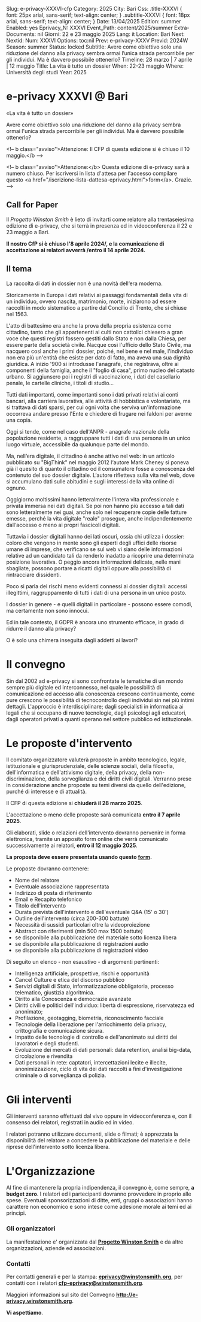 Slug: e-privacy-XXXVI-cfp
Category: 2025
City: Bari
Css: .title-XXXVI { font: 25px arial, sans-serif; text-align: center; }   .subtitle-XXXVI { font: 18px arial, sans-serif; text-align: center; }
Date: 13/04/2025
Edition: summer
Enabled: yes
Eprivacy_N: XXXVI
Event_Path: content/2025/summer
Extra-Documents: nil
Giorni: 22 e 23 maggio 2025
Lang: it
Location: Bari
Next: 
Nextid: 
Num: XXXVI
Options: toc:nil
Prev: e-privacy-XXXV
Previd: 2024W
Season: summer
Status: locked
Subtitle: Avere come obiettivo solo una riduzione del danno alla privacy sembra ormai l’unica strada percorribile per gli individui. Ma è davvero possibile ottenerlo?
Timeline: 28 marzo | 7 aprile | 12 maggio
Title: La vita è tutto un dossier
When: 22-23 maggio
Where: Università degli studi
Year: 2025



# e-privacy XXXVI @ Bari

«La vita è tutto un dossier»

Avere come obiettivo solo una riduzione del danno alla privacy sembra
ormai l'unica strada percorribile per gli individui. Ma è davvero
possibile ottenerlo?

<div class="HTML" id="orgef6483c">
<p>
&lt;!&#x2013; b class="avviso"&gt;Attenzione: Il CFP di questa edizione si è chiuso il 10 maggio.&lt;/b &#x2013;&gt;
</p>

</div>

<div class="HTML" id="org39657b9">
<p>
&lt;!&#x2013; b class="avviso"&gt;Attenzione:&lt;/b&gt; Questa edizione di e-privacy sarà a numero chiuso. 
Per iscriversi in lista d'attesa per l'accesso compilare questo &lt;a href="/iscrizione-lista-dattesa-eprivacy.html"&gt;form&lt;/a&gt;. Grazie. &#x2013;&gt;
</p>

</div>


## Call for Paper

Il *Progetto Winston Smith* è lieto di invitarti come relatore alla
trentaseiesima edizione di e-privacy, che si terrà in presenza ed in
videoconferenza il 22 e 23 maggio a Bari.

**Il nostro CfP si è chiuso l'8 aprile 2024/, e la comunicazione di
accettazione ai relatori avverrà /entro il 14 aprile 2024.**


## Il tema

La raccolta di dati in dossier non è una novità dell‘era moderna.

Storicamente in Europa i dati relativi ai passaggi fondamentali della
vita di un individuo, ovvero nascita, matrimonio, morte, iniziarono ad
essere raccolti in modo sistematico a partire dal Concilio di Trento,
che si chiuse nel 1563.

L'atto di battesimo era anche la prova della propria esistenza come
cittadino, tanto che gli appartenenti ai culti non cattolici chiesero a
gran voce che questi registri fossero gestiti dallo Stato e non dalla
Chiesa, per essere parte della società civile. Nacque così l'ufficio
dello Stato Civile, ma nacquero così anche i primi dossier, poiché, nel
bene e nel male, l'individuo non era più un'entità che esiste per dato
di fatto, ma aveva una sua dignità giuridica. A inizio '900 si
introdusse l'anagrafe, che registrava, oltre ai componenti della
famiglia, anche il "foglio di casa", primo nucleo del catasto urbano. Si
aggiunsero poi i registri di vaccinazione, i dati del casellario penale,
le cartelle cliniche, i titoli di studio&#x2026;

Tutti dati importanti, come importanti sono i dati privati relativi ai
conti bancari, alla carriera lavorativa, alle attività di hobbistica e
volontariato, ma si trattava di dati sparsi, per cui ogni volta che
serviva un'informazione occorreva andare presso l'Ente e chiedere di
frugare nei faldoni per averne una copia.

Oggi si tende, come nel caso dell'ANPR - anagrafe nazionale della
popolazione residente, a raggruppare tutti i dati di una persona in un
unico luogo virtuale, accessibile da qualunque parte del mondo.

Ma, nell‘era digitale, il cittadino è anche attivo nel web: in un
articolo pubblicato su "BigThink" nel maggio 2012 l‘autore Mark Cheney
si poneva già il quesito di quanto il cittadino od il consumatore fosse
a conoscenza del contenuto del suo dossier digitale. L‘autore rifletteva
sulla vita nel web, dove si accumulano dati sulle abitudini e sugli
interessi della vita online di ognuno.

Oggigiorno moltissimi hanno letteralmente l'intera vita professionale e
privata immersa nei dati digitali. Se poi non hanno più accesso a tali
dati sono letteralmente nei guai, anche solo nel recuperare copie delle
fatture emesse, perché la vita digitale "reale" prosegue, anche
indipendentemente dall‘accesso o meno ai propri fascicoli digitali.

Tuttavia i dossier digitali hanno dei lati oscuri, ossia chi utilizza i
dossier: coloro che vengono in mente sono gli esperti degli uffici delle
risorse umane di imprese, che verificano se sul web vi siano delle
informazioni relative ad un candidato tali da renderlo inadatto a
ricoprire una determinata posizione lavorativa. O peggio ancora
informazioni delicate, nelle mani sbagliate, possono portare a ricatti
digitali oppure alla possibilità di rintracciare dissidenti.

Poco si parla dei rischi meno evidenti connessi ai dossier digitali:
accessi illegittimi, raggruppamento di tutti i dati di una persona in un
unico posto.

I dossier in genere - e quelli digitali in particolare - possono essere
comodi, ma certamente non sono innocui.

Ed in tale contesto, il GDPR è ancora uno strumento efficace, in grado
di ridurre il danno alla privacy?

O è solo una chimera inseguita dagli addetti ai lavori?


# Il convegno

Sin dal 2002 ad e-privacy si sono confrontate le tematiche di un mondo
sempre più digitale ed interconnesso, nel quale le possibilità di
comunicazione ed accesso alla conoscenza crescono continuamente, come
pure crescono le possibilità di tecnocontrollo degli individui sin nei
più intimi dettagli. L'approccio è interdisciplinare; dagli specialisti
in informatica ai legali che si occupano di nuove tecnologie, dagli
psicologi agli educatori, dagli operatori privati a quanti operano nel
settore pubblico ed istituzionale.


# Le proposte d'intervento

Il comitato organizzatore valuterà proposte in ambito tecnologico,
legale, istituzionale e giurisprudenziale, delle scienze sociali, della
filosofia, dell'informatica e dell'attivismo digitale, della privacy,
della non-discriminazione, della sorveglianza e dei diritti civili
digitali. Verranno prese in considerazione anche proposte su temi
diversi da quello dell'edizione, purché di interesse e di attualità.

Il CFP di questa edizione si **chiuderà il 28 marzo 2025**.

L'accettazione o meno delle proposte sarà comunicata **entro il 7 aprile
2025**.

Gli elaborati, slide o relazioni dell'intervento dovranno pervenire in
forma elettronica, tramite un apposito form online che verrà comunicato
successivamente ai relatori, **entro il 12 maggio 2025**.

**La proposta deve essere presentata usando questo
[form](file:///e-privacy-XXXVI-proposta.html).**

Le proposte dovranno contenere:

-   Nome del relatore
-   Eventuale associazione rappresentata
-   Indirizzo di posta di riferimento
-   Email e Recapito telefonico
-   Titolo dell'intervento
-   Durata prevista dell'intervento e dell'eventuale Q&A (15' o 30')
-   Outline dell'intervento (circa 200-300 battute)
-   Necessità di sussidi particolari oltre la videoproiezione
-   Abstract con riferimenti (min 500 max 1500 battute)
-   se disponibile alla pubblicazione del materiale sotto licenza libera
-   se disponibile alla pubblicazione di registrazioni audio
-   se disponibile alla pubblicazione di registrazioni video

Di seguito un elenco - non esaustivo - di argomenti pertinenti:

-   Intelligenza artificiale, prospettive, rischi e opportunità
-   Cancel Culture e etica del discorso pubblico
-   Servizi digitali di Stato, informatizzazione obbligatoria, processo
    telematico, giustizia algoritmica.
-   Diritto alla Conoscenza e democrazie avanzate
-   Diritti civili e politici dell'individuo: libertà di espressione,
    riservatezza ed anonimato;
-   Profilazione, geotagging, biometria, riconoscimento facciale
-   Tecnologie della liberazione per l'arricchimento della privacy,
    crittografia e comunicazione sicura.
-   Impatto delle tecnologie di controllo e dell'anonimato sui diritti dei
    lavoratori e degli studenti.
-   Evoluzione dei mercati di dati personali: data retention, analisi
    big-data, circolazione e rivendita
-   Dati personali in rete: captatori, intercettazioni lecite e illecite,
    anonimizzazione, ciclo di vita dei dati raccolti a fini
    d'investigazione criminale o di sorveglianza di polizia.


# Gli interventi

Gli interventi saranno effettuati dal vivo oppure in videoconferenza e,
con il consenso dei relatori, registrati in audio ed in video.

I relatori potranno utilizzare documenti, slide o filmati; è apprezzata
la disponibilità del relatore a concedere la pubblicazione del materiale
e delle riprese dell'intervento sotto licenza libera.


# L'Organizzazione

Al fine di mantenere la propria indipendenza, il convegno è, come
sempre, **a budget zero**. I relatori ed i partecipanti dovranno
provvedere in proprio alle spese. Eventuali sponsorizzazioni di ditte,
enti, gruppi o associazioni hanno carattere non economico e sono intese
come adesione morale ai temi ed ai principi.


### Gli organizzatori

La manifestazione e' organizzata dal
[**Progetto Winston Smith**](http://pws.winstonsmith.org/) e da altre
organizzazioni, aziende ed associazioni.


### Contatti

Per contatti generali e per la stampa:
[**eprivacy@winstonsmith.org**](mailto:eprivacy@winstonsmith.org), per
contatti con i relatori
[**cfp-eprivacy@winstonsmith.org**](mailto:cfp-eprivacy@winstonsmith.org).

Maggiori informazioni sul sito del Convegno
[**<http://e-privacy.winstonsmith.org>**](http://e-privacy.winstonsmith.org/).

**Vi aspettiamo**.

